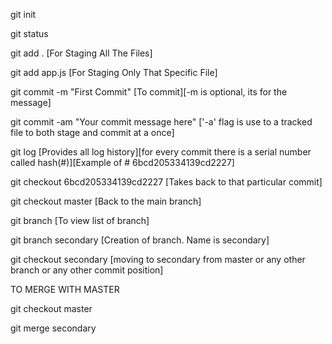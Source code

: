 git init

git status

git add . [For Staging All The Files]

git add app.js [For Staging Only That Specific File]

git commit -m "First Commit" [To commit][-m is optional, its for the message]

git commit -am "Your commit message here" ['-a' flag is use to a tracked file to both stage and commit at a once]

git log [Provides all log history][for every commit there is a serial number called hash(#)][Example of # 6bcd205334139cd2227]

git checkout 6bcd205334139cd2227 [Takes back to that particular commit]

git checkout master [Back to the main branch]

git branch [To view list of branch]

git branch secondary [Creation of branch. Name is secondary]

git checkout secondary [moving to secondary from master or any other branch or any other commit position]

TO MERGE WITH MASTER

git checkout master

git merge secondary
